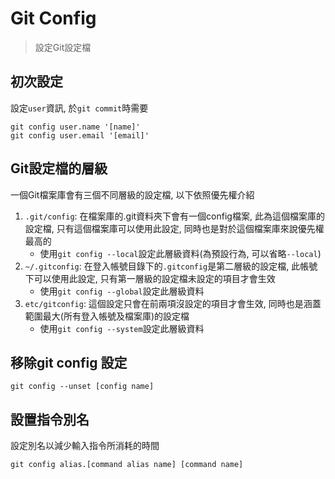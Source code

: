 # Git Config
> 設定Git設定檔

## 初次設定
設定`user`資訊, 於`git commit`時需要
```
git config user.name '[name]'
git config user.email '[email]'
```

## Git設定檔的層級
一個Git檔案庫會有三個不同層級的設定檔, 以下依照優先權介紹

1. `.git/config`: 在檔案庫的.git資料夾下會有一個config檔案, 此為這個檔案庫的設定檔, 只有這個檔案庫可以使用此設定, 同時也是對於這個檔案庫來說優先權最高的
    * 使用`git config --local`設定此層級資料(為預設行為, 可以省略`--local`)
2. `~/.gitconfig`: 在登入帳號目錄下的`.gitconfig`是第二層級的設定檔, 此帳號下可以使用此設定, 只有第一層級的設定檔未設定的項目才會生效
    * 使用`git config --global`設定此層級資料
3. `etc/gitconfig`: 這個設定只會在前兩項沒設定的項目才會生效, 同時也是涵蓋範圍最大(所有登入帳號及檔案庫)的設定檔
    * 使用`git config --system`設定此層級資料

## 移除git config 設定
```
git config --unset [config name]
```

## 設置指令別名
設定別名以減少輸入指令所消耗的時間
```
git config alias.[command alias name] [command name]
```